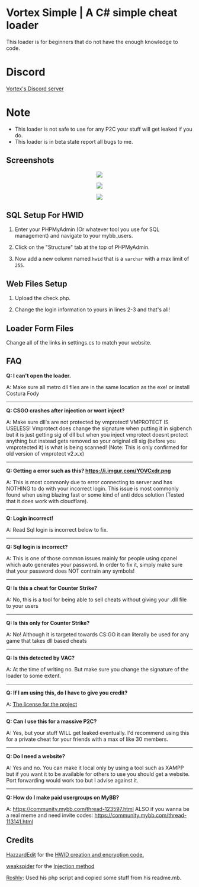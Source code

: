 # Vortex Simple | A C# simple cheat loader
This loader is for beginners that do not have the enough knowledge to code.

# Discord
[Vortex's Discord server](https://discord.gg/9ntPfFC)

# Note
- This loader is not safe to use for any P2C your stuff will get leaked if you do.
- This loader is in beta state report all bugs to me.

## Screenshots

<p align="center">
 <img src="https://i.gyazo.com/8e74ddbf4ae4bde1c9fae5052baaa263.png">
</p>

<p align="center">
 <img src="https://i.gyazo.com/8c2cda7b2a1a28a89718d83dc32e6f9d.png">
</p>

<p align="center">
 <img src="https://i.gyazo.com/7e678d045ea146f1bc27f52275ba93b4.png">
</p>

## SQL Setup For HWID

1. Enter your PHPMyAdmin (Or whatever tool you use for SQL management) and navigate to your mybb_users.

2. Click on the "Structure" tab at the top of PHPMyAdmin.

3. Now add a new column named `hwid` that is a `varchar` with a max limit of `255`.

## Web Files Setup

1. Upload the check.php.

2. Change the login information to yours in lines 2-3 and that's all!

## Loader Form Files

Change all of the links in settings.cs to match your website.

## FAQ

**Q: I can't open the loader.**

A: Make sure all metro dll files are in the same location as the exe! or install Costura Fody
___
**Q: CSGO crashes after injection or wont inject?**

A: Make sure dll's are not protected by vmprotect! VMPROTECT IS USELESS! Vmprotect does change the signature when putting it in sigbench but it is just getting sig of dll but when you inject vmprotect doesnt protect anything but instead gets removed so your original dll sig (before you vmprotected it) is what is being scanned! (Note: This is only confirmed for old version of vmprotect v2.x.x)
___
**Q: Getting a error such as this? https://i.imgur.com/YOVCxdr.png**

A: This is most commonly due to error connecting to server and has NOTHING to do with your incorrect login. This issue is most commonly found when using blazing fast or some kind of anti ddos solution (Tested that it does work with cloudflare).

___
**Q: Login incorrect!**

A: Read Sql login is incorrect below to fix.
___
**Q: Sql login is incorrect?**

A: This is one of those common issues mainly for people using cpanel which auto generates your password.
In order to fix it, simply make sure that your password does NOT contrain any symbols!
___
**Q: Is this a cheat for Counter Strike?**

A: No, this is a tool for being able to sell cheats without giving your .dll file to your users
___
**Q: Is this only for Counter Strike?**

A: No! Although it is targeted towards CS:GO it can literally be used for any game that takes dll based cheats
___
**Q: Is this detected by VAC?**

A: At the time of writing no. But make sure you change the signature of the loader to some extent.
___
**Q: If I am using this, do I have to give you credit?**

A: [The license for the project](https://github.com/Kanepu/Vortex-loader/blob/master/LICENSE)
___
**Q: Can I use this for a massive P2C?**

A: Yes, but your stuff WILL get leaked eventually. I'd recommend using this for a private cheat for your friends with a max of like 30 members.
___
**Q: Do I need a website?**

A: Yes and no. You can make it local only by using a tool such as XAMPP but if you want it to be available for others to use you should get a website. Port forwarding would work too but I advise against it.
___
**Q: How do I make paid usergroups on MyBB?**

A: https://community.mybb.com/thread-123597.html ALSO if you wanna be a real meme and need invite codes: https://community.mybb.com/thread-113141.html

## Credits

[HazzardEdit](https://www.youtube.com/channel/UCG0LukbgMa6vJkA_JJ4Jepg) for the [HWID creation and encryption code.](https://www.youtube.com/watch?v=M1-pAqPqJcw)

[weakspider](https://www.unknowncheats.me/forum/members/172964.html) for the [Injection method](https://www.unknowncheats.me/forum/c-/213037-x86-manual-map-injection.html)

[Roshly](https://github.com/Roshly): Used his php script and copied some stuff from his readme.mb.

